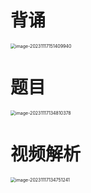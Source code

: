 # 背诵

<img src="https://cvp.oss-cn-shanghai.aliyuncs.com/picgo/202311171514095.png" alt="image-20231117151409940" style="zoom:50%;" />



# 题目

<img src="https://cvp.oss-cn-shanghai.aliyuncs.com/picgo/202311171348479.png" alt="image-20231117134810378" style="zoom:50%;" />



# 视频解析

<img src="https://cvp.oss-cn-shanghai.aliyuncs.com/picgo/202311171347422.png" alt="image-20231117134751241" style="zoom:50%;" />





